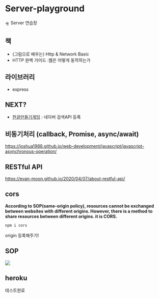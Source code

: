 # Server-playground

🛸 Server 연습장

## 책

- (그림으로 배우는) Http & Network Basic
- HTTP 완벽 가이드 :웹은 어떻게 동작하는가

## 라이브러리

- express

## NEXT?

- [한글만들기게임](https://github.com/taenykim/hangul-word-game) : 네이버 검색API 등록

## 비동기처리 (callback, Promise, async/await)

<https://joshua1988.github.io/web-development/javascript/javascript-asynchronous-operation/>

## RESTful API

<https://evan-moon.github.io/2020/04/07/about-restful-api/>

## cors

**According to SOP(same-origin policy), resources cannot be exchanged between websites with different origins. However, there is a method to share resources between different origins. it is CORS.**

```bash
npm i cors
```

origin 등록해주기!

## SOP

![](https://github.com/taenykim/taenykim_blog/raw/6f342ee44541e2342328d3faddfe891002b4f1df/content/blog/project/images/crossdomain2.png)

## heroku

테스트완료
